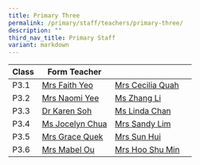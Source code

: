 ```yaml
---
title: Primary Three
permalink: /primary/staff/teachers/primary-three/
description: ""
third_nav_title: Primary Staff
variant: markdown
---
```

| Class | Form Teacher | ||
| -------- | -------- | -------- |-------- |
|P3.1|[Mrs Faith Yeo](mailto:wong_chew_ling@schools.gov.sg)|[Mrs Cecilia Quah](mailto:quah_hue_bin_cecilia@schools.gov.sg)|
|P3.2|[Mrs Naomi Yee](mailto:yee_yee_may_naomi@schools.gov.sg)|[Ms Zhang Li](mailto:zhang_li_a@schools.gov.sg)|
|P3.3|[Dr Karen Soh](mailto:soh_karen_jasmine@schools.gov.sg)|[Ms Linda Chan](mailto:chan_pei_chui@schools.gov.sg)|
|P3.4|[Ms Jocelyn Chua](mailto:Jocelyn_CHUA@schools.gov.sg)|[Mrs Sandy Lim](mailto:yu_pui_shan@schools.gov.sg)|
|P3.5|[Mrs Grace Quek](mailto:chern_whee_li@schools.gov.sg)|[Mrs Sun Hui](mailto:sun_hui@schools.gov.sg)|
|P3.6|[Mrs Mabel Ou](mailto:quah_cheng_sim_mabel@schools.gov.sg)|[Mrs Hoo Shu Min](mailto:hoo_shu_min@schools.gov.sg)|